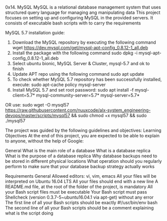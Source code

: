 0x14. MySQL
MySQL is a relational database management system that uses structured query language for managing ang manipulating data
This project focuses on setting up and configuring MySQL in the provided servers.
It consists of executable bash scripts with to carry the requirements

MySQL 5.7 installation guide:
1. Download the MySQL repository by executing the following command
wget https://dev.mysql.com/get/mysql-apt-config_0.8.12-1_all.deb
2. Install the package with the following command
sudo dpkg -i mysql-apt-config_0.8.12-1_all.deb
3. Select ubuntu bionic, MySQL Server & Cluster,  mysql-5.7 and ok to finish
4. Update APT repo using the following command
sudo apt update
5. To check whether MySQL 5.7 repository has been successfully installed, execute:
sudo apt-cache policy mysql-server
6. Install MySQL 5.7 and set root password:
sudo apt install -f mysql-client=5.7* mysql-community-server=5.7* mysql-server=5.7*

OR use:
sudo wget -O mysql57 https://raw.githubusercontent.com/nuuxcode/alx-system_engineering-devops/master/scripts/mysql57 && sudo chmod +x mysql57 &&  sudo ./mysql57

The project was guided by the following guidelines and objectives:
Learning Objectives
At the end of this project, you are expected to be able to explain to anyone, without the help of Google:

General
What is the main role of a database
What is a database replica
What is the purpose of a database replica
Why database backups need to be stored in different physical locations
What operation should you regularly perform to make sure that your database backup strategy actually works

Requirements
General
Allowed editors: vi, vim, emacs
All your files will be interpreted on Ubuntu 16.04 LTS
All your files should end with a new line
A README.md file, at the root of the folder of the project, is mandatory
All your Bash script files must be executable
Your Bash script must pass Shellcheck (version 0.3.7-5~ubuntu16.04.1 via apt-get) without any error
The first line of all your Bash scripts should be exactly #!/usr/bin/env bash
The second line of all your Bash scripts should be a comment explaining what is the script doing
